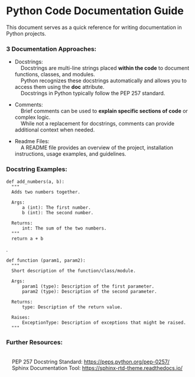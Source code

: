# Python Code Documentation Guide

This document serves as a quick reference for writing documentation in Python projects.

### 3 Documentation Approaches:
- Docstrings:
<br>&#160;&#160;&#160;&#160;Docstrings are multi-line strings placed **within the code** to document functions, classes, and modules.
<br>&#160;&#160;&#160;&#160;Python recognizes these docstrings automatically and allows you to access them using the __doc__ attribute.
<br>&#160;&#160;&#160;&#160;Docstrings in Python typically follow the PEP 257 standard.

- Comments:
<br>&#160;&#160;&#160;&#160;Brief comments can be used to **explain specific sections of code** or complex logic.
<br>&#160;&#160;&#160;&#160;While not a replacement for docstrings, comments can provide additional context when needed.

- Readme Files:
<br>&#160;&#160;&#160;&#160;A README file provides an overview of the project, installation instructions, usage examples, and guidelines.

### Docstring Examples:

    def add_numbers(a, b):
      """
      Adds two numbers together.
  
      Args:
          a (int): The first number.
          b (int): The second number.
  
      Returns:
          int: The sum of the two numbers.
      """
      return a + b
.

    def function (param1, param2):
      """
      Short description of the function/class/module. 
    
      Args:
          param1 (type): Description of the first parameter.
          param2 (type): Description of the second parameter.
    
      Returns:
          type: Description of the return value.
      
      Raises:
          ExceptionType: Description of exceptions that might be raised.
      """

### Further Resources:
<br>&#160;&#160;&#160;&#160;PEP 257 Docstring Standard: https://peps.python.org/pep-0257/
<br>&#160;&#160;&#160;&#160;Sphinx Documentation Tool: https://sphinx-rtd-theme.readthedocs.io/
